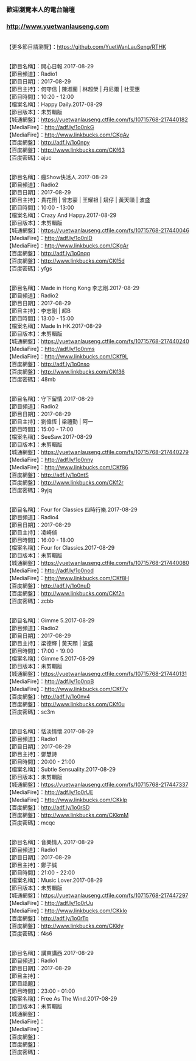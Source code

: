 ### 歡迎瀏覽本人的電台論壇
### http://www.yuetwanlauseng.com

<br>【更多節目請瀏覽】：https://github.com/YuetWanLauSeng/RTHK

<br>【節目名稱】：開心日報.2017-08-29
<br>【節目頻道】：Radio1
<br>【節目日期】：2017-08-29
<br>【節目主持】：何守信 | 陳淑蘭 | 林超榮 | 丹尼爾 | 杜雯惠
<br>【節目時間】：10:20 - 12:00
<br>【檔案名稱】：Happy Daily.2017-08-29
<br>【節目版本】：未剪輯版
<br>【城通網盤】：https://yuetwanlauseng.ctfile.com/fs/10715768-217440182
<br>【MediaFire】：http://adf.ly/1o0nkG
<br>【MediaFire】：http://www.linkbucks.com/CKgAv
<br>【百度網盤】：http://adf.ly/1o0npy
<br>【百度網盤】：http://www.linkbucks.com/CKf63
<br>【百度密碼】：ajuc

<br>【節目名稱】：瘋Show快活人.2017-08-29
<br>【節目頻道】：Radio2
<br>【節目日期】：2017-08-29
<br>【節目主持】：貴花田 | 曾志豪 | 王耀祖 | 斌仔 | 黃天頤 | 波盛
<br>【節目時間】：10:00 - 13:00
<br>【檔案名稱】：Crazy And Happy.2017-08-29
<br>【節目版本】：未剪輯版
<br>【城通網盤】：https://yuetwanlauseng.ctfile.com/fs/10715768-217440046
<br>【MediaFire】：http://adf.ly/1o0nlD
<br>【MediaFire】：http://www.linkbucks.com/CKgAr
<br>【百度網盤】：http://adf.ly/1o0nqq
<br>【百度網盤】：http://www.linkbucks.com/CKf5d
<br>【百度密碼】：yfgs

<br>【節目名稱】：Made in Hong Kong 李志剛.2017-08-29
<br>【節目頻道】：Radio2
<br>【節目日期】：2017-08-29
<br>【節目主持】：李志剛 | 超B
<br>【節目時間】：13:00 - 15:00
<br>【檔案名稱】：Made In HK.2017-08-29
<br>【節目版本】：未剪輯版
<br>【城通網盤】：https://yuetwanlauseng.ctfile.com/fs/10715768-217440240
<br>【MediaFire】：http://adf.ly/1o0nms
<br>【MediaFire】：http://www.linkbucks.com/CKf9L
<br>【百度網盤】：http://adf.ly/1o0nso
<br>【百度網盤】：http://www.linkbucks.com/CKf36
<br>【百度密碼】：48mb

<br>【節目名稱】：守下留情.2017-08-29
<br>【節目頻道】：Radio2
<br>【節目日期】：2017-08-29
<br>【節目主持】：劉偉恆 | 梁禮勤 | 阿一
<br>【節目時間】：15:00 - 17:00
<br>【檔案名稱】：SeeSaw.2017-08-29
<br>【節目版本】：未剪輯版
<br>【城通網盤】：https://yuetwanlauseng.ctfile.com/fs/10715768-217440279
<br>【MediaFire】：http://adf.ly/1o0nny
<br>【MediaFire】：http://www.linkbucks.com/CKf86
<br>【百度網盤】：http://adf.ly/1o0ntS
<br>【百度網盤】：http://www.linkbucks.com/CKf2r
<br>【百度密碼】：9yjq

<br>【節目名稱】：Four for Classics 四時行樂.2017-08-29
<br>【節目頻道】：Radio4
<br>【節目日期】：2017-08-29
<br>【節目主持】：凌崎偵
<br>【節目時間】：16:00 - 18:00
<br>【檔案名稱】：Four for Classics.2017-08-29
<br>【節目版本】：未剪輯版
<br>【城通網盤】：https://yuetwanlauseng.ctfile.com/fs/10715768-217440080
<br>【MediaFire】：http://adf.ly/1o0nod
<br>【MediaFire】：http://www.linkbucks.com/CKf8H
<br>【百度網盤】：http://adf.ly/1o0nuD
<br>【百度網盤】：http://www.linkbucks.com/CKf2n
<br>【百度密碼】：zcbb

<br>【節目名稱】：Gimme 5.2017-08-29
<br>【節目頻道】：Radio2
<br>【節目日期】：2017-08-29
<br>【節目主持】：梁德輝 | 黃天頤 | 波盛
<br>【節目時間】：17:00 - 19:00
<br>【檔案名稱】：Gimme 5.2017-08-29
<br>【節目版本】：未剪輯版
<br>【城通網盤】：https://yuetwanlauseng.ctfile.com/fs/10715768-217440131
<br>【MediaFire】：http://adf.ly/1o0npB
<br>【MediaFire】：http://www.linkbucks.com/CKf7v
<br>【百度網盤】：http://adf.ly/1o0nv4
<br>【百度網盤】：http://www.linkbucks.com/CKf0u
<br>【百度密碼】：sc3m

<br>【節目名稱】：恬淡情懷.2017-08-29
<br>【節目頻道】：Radio1
<br>【節目日期】：2017-08-29
<br>【節目主持】：鄧慧詩
<br>【節目時間】：20:00 - 21:00
<br>【檔案名稱】：Subtle Sensuality.2017-08-29
<br>【節目版本】：未剪輯版
<br>【城通網盤】：https://yuetwanlauseng.ctfile.com/fs/10715768-217447337
<br>【MediaFire】：http://adf.ly/1o0rUE
<br>【MediaFire】：http://www.linkbucks.com/CKklp
<br>【百度網盤】：http://adf.ly/1o0rSD
<br>【百度網盤】：http://www.linkbucks.com/CKkmM
<br>【百度密碼】：mcqc

<br>【節目名稱】：音樂情人.2017-08-29
<br>【節目頻道】：Radio1
<br>【節目日期】：2017-08-29
<br>【節目主持】：鄭子誠
<br>【節目時間】：21:00 - 22:00
<br>【檔案名稱】：Music Lover.2017-08-29
<br>【節目版本】：未剪輯版
<br>【城通網盤】：https://yuetwanlauseng.ctfile.com/fs/10715768-217447297
<br>【MediaFire】：http://adf.ly/1o0rUu
<br>【MediaFire】：http://www.linkbucks.com/CKklo
<br>【百度網盤】：http://adf.ly/1o0rTp
<br>【百度網盤】：http://www.linkbucks.com/CKkly
<br>【百度密碼】：f4s6

<br>【節目名稱】：講東講西.2017-08-29
<br>【節目頻道】：Radio1
<br>【節目日期】：2017-08-29
<br>【節目主持】：
<br>【節目話題】：
<br>【節目時間】：23:00 - 01:00
<br>【檔案名稱】：Free As The Wind.2017-08-29
<br>【節目版本】：未剪輯版
<br>【城通網盤】：
<br>【MediaFire】：
<br>【MediaFire】：
<br>【百度網盤】：
<br>【百度網盤】：
<br>【百度密碼】：
